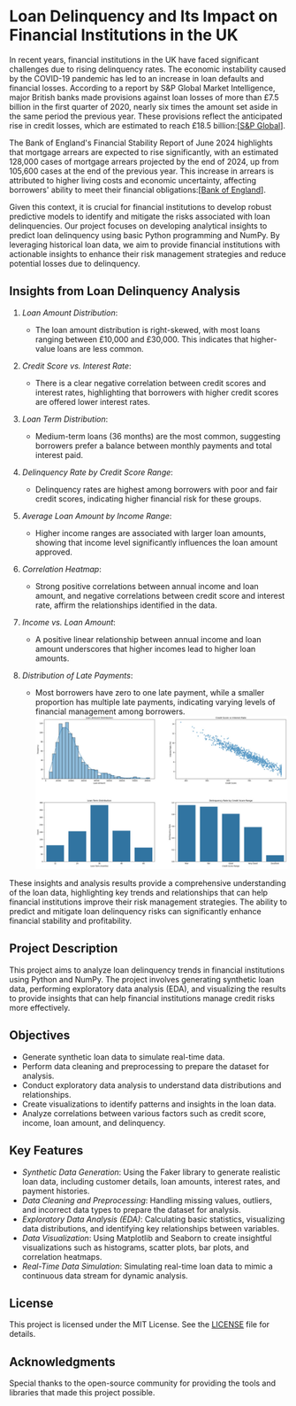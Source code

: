 # Loan Delinquency and Its Impact on Financial Institutions in the UK

In recent years, financial institutions in the UK have faced significant challenges due to rising delinquency rates. The economic instability caused by the COVID-19 pandemic has led to an increase in loan defaults and financial losses. According to a report by S&P Global Market Intelligence, major British banks made provisions against loan losses of more than £7.5 billion in the first quarter of 2020, nearly six times the amount set aside in the same period the previous year. These provisions reflect the anticipated rise in credit losses, which are estimated to reach £18.5 billion&#8203;:[[S&P Global](https://www.spglobal.com/marketintelligence/en/news-insights/latest-news-headlines/uk-banks-loan-loss-provisions-soar-in-face-of-pandemic-58478176)]&#8203;.

The Bank of England's Financial Stability Report of June 2024 highlights that mortgage arrears are expected to rise significantly, with an estimated 128,000 cases of mortgage arrears projected by the end of 2024, up from 105,600 cases at the end of the previous year. This increase in arrears is attributed to higher living costs and economic uncertainty, affecting borrowers' ability to meet their financial obligations&#8203;:[[Bank of England](https://www.bankofengland.co.uk/financial-stability-report/2024/june-2024)]&#8203;.

Given this context, it is crucial for financial institutions to develop robust predictive models to identify and mitigate the risks associated with loan delinquencies. Our project focuses on developing analytical insights to predict loan delinquency using basic Python programming and NumPy. By leveraging historical loan data, we aim to provide financial institutions with actionable insights to enhance their risk management strategies and reduce potential losses due to delinquency.

## Insights from Loan Delinquency Analysis

1. *Loan Amount Distribution*:
   - The loan amount distribution is right-skewed, with most loans ranging between £10,000 and £30,000. This indicates that higher-value loans are less common.

2. *Credit Score vs. Interest Rate*:
   - There is a clear negative correlation between credit scores and interest rates, highlighting that borrowers with higher credit scores are offered lower interest rates.

3. *Loan Term Distribution*:
   - Medium-term loans (36 months) are the most common, suggesting borrowers prefer a balance between monthly payments and total interest paid.

4. *Delinquency Rate by Credit Score Range*:
   - Delinquency rates are highest among borrowers with poor and fair credit scores, indicating higher financial risk for these groups.

5. *Average Loan Amount by Income Range*:
   - Higher income ranges are associated with larger loan amounts, showing that income level significantly influences the loan amount approved.

6. *Correlation Heatmap*:
   - Strong positive correlations between annual income and loan amount, and negative correlations between credit score and interest rate, affirm the relationships identified in the data.

7. *Income vs. Loan Amount*:
   - A positive linear relationship between annual income and loan amount underscores that higher incomes lead to higher loan amounts.

8. *Distribution of Late Payments*:
   - Most borrowers have zero to one late payment, while a smaller proportion has multiple late payments, indicating varying levels of financial management among borrowers.
     ![Results](images/LoanDelinquency_1.jpeg)

These insights and analysis results provide a comprehensive understanding of the loan data, highlighting key trends and relationships that can help financial institutions improve their risk management strategies. The ability to predict and mitigate loan delinquency risks can significantly enhance financial stability and profitability.

## Project Description

This project aims to analyze loan delinquency trends in financial institutions using Python and NumPy. The project involves generating synthetic loan data, performing exploratory data analysis (EDA), and visualizing the results to provide insights that can help financial institutions manage credit risks more effectively.

## Objectives

- Generate synthetic loan data to simulate real-time data.
- Perform data cleaning and preprocessing to prepare the dataset for analysis.
- Conduct exploratory data analysis to understand data distributions and relationships.
- Create visualizations to identify patterns and insights in the loan data.
- Analyze correlations between various factors such as credit score, income, loan amount, and delinquency.

## Key Features

- *Synthetic Data Generation*: Using the Faker library to generate realistic loan data, including customer details, loan amounts, interest rates, and payment histories.
- *Data Cleaning and Preprocessing*: Handling missing values, outliers, and incorrect data types to prepare the dataset for analysis.
- *Exploratory Data Analysis (EDA)*: Calculating basic statistics, visualizing data distributions, and identifying key relationships between variables.
- *Data Visualization*: Using Matplotlib and Seaborn to create insightful visualizations such as histograms, scatter plots, bar plots, and correlation heatmaps.
- *Real-Time Data Simulation*: Simulating real-time loan data to mimic a continuous data stream for dynamic analysis.


## License

This project is licensed under the MIT License. See the [LICENSE](LICENSE) file for details.

## Acknowledgments

Special thanks to the open-source community for providing the tools and libraries that made this project possible.
